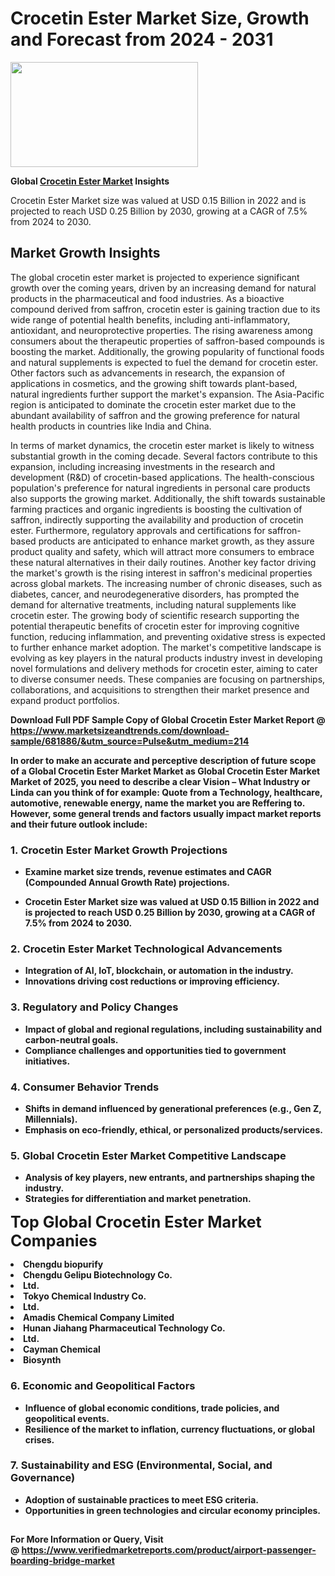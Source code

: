 <H1>Crocetin Ester Market Size, Growth and Forecast from 2024 - 2031</H1><img class="aligncenter size-medium wp-image-584254" src="https://thirdeyenews.in/wp-content/uploads/2024/09/Global-Market-Research-300x168.jpeg" alt="" width="300" height="168" /><p><strong>Global&nbsp;<a href="https://www.marketsizeandtrends.com/download-sample/681886/&amp;utm_source=Pulse&amp;utm_medium=214">Crocetin Ester Market</a> Insights</strong></p><p>Crocetin Ester Market size was valued at USD 0.15 Billion in 2022 and is projected to reach USD 0.25 Billion by 2030, growing at a CAGR of 7.5% from 2024 to 2030.</p><p><h2>Market Growth Insights</h2> <p>The global crocetin ester market is projected to experience significant growth over the coming years, driven by an increasing demand for natural products in the pharmaceutical and food industries. As a bioactive compound derived from saffron, crocetin ester is gaining traction due to its wide range of potential health benefits, including anti-inflammatory, antioxidant, and neuroprotective properties. The rising awareness among consumers about the therapeutic properties of saffron-based compounds is boosting the market. Additionally, the growing popularity of functional foods and natural supplements is expected to fuel the demand for crocetin ester. Other factors such as advancements in research, the expansion of applications in cosmetics, and the growing shift towards plant-based, natural ingredients further support the market's expansion. The Asia-Pacific region is anticipated to dominate the crocetin ester market due to the abundant availability of saffron and the growing preference for natural health products in countries like India and China.</p> <p><strong></strong></p> <p>In terms of market dynamics, the crocetin ester market is likely to witness substantial growth in the coming decade. Several factors contribute to this expansion, including increasing investments in the research and development (R&D) of crocetin-based applications. The health-conscious population's preference for natural ingredients in personal care products also supports the growing market. Additionally, the shift towards sustainable farming practices and organic ingredients is boosting the cultivation of saffron, indirectly supporting the availability and production of crocetin ester. Furthermore, regulatory approvals and certifications for saffron-based products are anticipated to enhance market growth, as they assure product quality and safety, which will attract more consumers to embrace these natural alternatives in their daily routines. Another key factor driving the market's growth is the rising interest in saffron's medicinal properties across global markets. The increasing number of chronic diseases, such as diabetes, cancer, and neurodegenerative disorders, has prompted the demand for alternative treatments, including natural supplements like crocetin ester. The growing body of scientific research supporting the potential therapeutic benefits of crocetin ester for improving cognitive function, reducing inflammation, and preventing oxidative stress is expected to further enhance market adoption. The market's competitive landscape is evolving as key players in the natural products industry invest in developing novel formulations and delivery methods for crocetin ester, aiming to cater to diverse consumer needs. These companies are focusing on partnerships, collaborations, and acquisitions to strengthen their market presence and expand product portfolios. <p><strong></p><p><span class=""><strong>Download Full PDF Sample Copy of Global Crocetin Ester Market Report</strong> @ <a href="https://www.marketsizeandtrends.com/download-sample/681886/&amp;utm_source=Pulse&amp;utm_medium=214" target="_blank">https://www.marketsizeandtrends.com/download-sample/681886/&amp;utm_source=Pulse&amp;utm_medium=214</a></span></p><p>In order to make an accurate and perceptive description of future scope of a Global&nbsp;Crocetin Ester Market Market as Global&nbsp;Crocetin Ester Market Market of 2025, you need to describe a clear Vision &ndash; What Industry or Linda can you think of for example: Quote from a Technology, healthcare, automotive, renewable energy, name the market you are Reffering to. However, some general trends and factors usually impact market reports and their future outlook include:</p><h3>1.&nbsp;<strong>Crocetin Ester Market Growth Projections</strong></h3><ul><li>Examine market size trends, revenue estimates and CAGR (Compounded Annual Growth Rate) projections.</li><li><p>Crocetin Ester Market size was valued at USD 0.15 Billion in 2022 and is projected to reach USD 0.25 Billion by 2030, growing at a CAGR of 7.5% from 2024 to 2030.</p></li></ul><h3>2.&nbsp;<strong>Crocetin Ester Market Technological Advancements</strong></h3><ul><li>Integration of AI, IoT, blockchain, or automation in the industry.</li><li>Innovations driving cost reductions or improving efficiency.</li></ul><h3>3.&nbsp;<strong>Regulatory and Policy Changes</strong></h3><ul><li>Impact of global and regional regulations, including sustainability and carbon-neutral goals.</li><li>Compliance challenges and opportunities tied to government initiatives.</li></ul><h3>4.&nbsp;<strong>Consumer Behavior Trends</strong></h3><ul><li>Shifts in demand influenced by generational preferences (e.g., Gen Z, Millennials).</li><li>Emphasis on eco-friendly, ethical, or personalized products/services.</li></ul><h3>5.&nbsp;<strong>Global Crocetin Ester Market Competitive Landscape</strong></h3><ul><li>Analysis of key players, new entrants, and partnerships shaping the industry.</li><li>Strategies for differentiation and market penetration.</li></ul><p data-pm-slice="1 1 []"><span style="color: inherit; font-family: inherit; font-size: 25px;">Top Global Crocetin Ester Market Companies</span></p><div class="" data-test-id=""><p><li>Chengdu biopurify</li><li> Chengdu Gelipu Biotechnology Co.</li><li>Ltd.</li><li> Tokyo Chemical Industry Co.</li><li>Ltd.</li><li> Amadis Chemical Company Limited</li><li> Hunan Jiahang Pharmaceutical Technology Co.</li><li>Ltd.</li><li> Cayman Chemical</li><li> Biosynth</li></p></div><h3>6.&nbsp;<strong>Economic and Geopolitical Factors</strong></h3><ul><li>Influence of global economic conditions, trade policies, and geopolitical events.</li><li>Resilience of the market to inflation, currency fluctuations, or global crises.</li></ul><h3>7.&nbsp;<strong>Sustainability and ESG (Environmental, Social, and Governance)</strong></h3><ul><li>Adoption of sustainable practices to meet ESG criteria.</li><li>Opportunities in green technologies and circular economy principles.</li></ul><h2><strong style="font-size: 14px;">For More Information or Query, Visit @&nbsp;</strong><a style="background-color: #ffffff; font-size: 14px;" href="https://www.marketsizeandtrends.com/report/crocetin-ester-market/" target="_blank">https://www.verifiedmarketreports.com/product/airport-passenger-boarding-bridge-market</a></h2>
